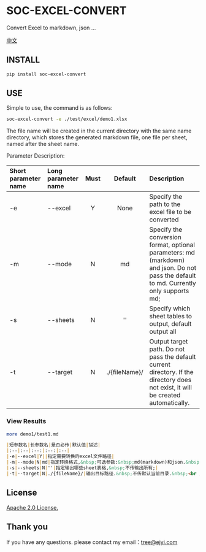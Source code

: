 # SOC-EXCEL-CONVERT

Convert Excel to markdown, json ...

[中文](https://github.com/treeyh/soc-excel-convert/blob/master/docs/zh-CN/README.md)

## INSTALL

```bash
pip install soc-excel-convert
```

## USE

Simple to use, the command is as follows:
```bash
soc-excel-convert -e ./test/excel/demo1.xlsx 
```
The file name will be created in the current directory with the same name directory, which stores the generated markdown file, one file per sheet, named after the sheet name.

Parameter Description:

|Short parameter name|Long parameter name|Must|Default|Description|
|:--|:--|:--:|:--:|:--|
|-e|--excel|Y|None|Specify the path to the excel file to be converted|
|-m|--mode|N|md|Specify the conversion format, optional parameters: md (markdown) and json. Do not pass the default to md. Currently only supports md;|
|-s|--sheets|N|''|Specify which sheet tables to output, default output all|
|-t|--target|N|./{fileName}/|Output target path. Do not pass the default current directory. If the directory does not exist, it will be created automatically.|


### View Results 
```bash
more demo1/test1.md 
```

```markdown
|短参数名|长参数名|是否必传|默认值|描述|
|:--|:--|:--:|:--:|:--|
|-e|--excel|Y||指定需要转换的excel文件路径|
|-m|--mode|N|md|指定转换格式,&nbsp;可选参数:&nbsp;md(markdown)和json.&nbsp;<br />不传默认为md.&nbsp;目前仅支持md;|
|-s|--sheets|N|''|指定输出哪些sheet表格,&nbsp;不传输出所有;|
|-t|--target|N|./{fileName}/|输出目标路径.&nbsp;不传默认当前目录.&nbsp;<br />如果目录不存在则会自动创建;|

```

## License

[Apache 2.0 License.](https://github.com/treeyh/soc-excel-convert/blob/master/LICENSE)

## Thank you

If you have any questions. 
please contact my email：tree@ejyi.com
